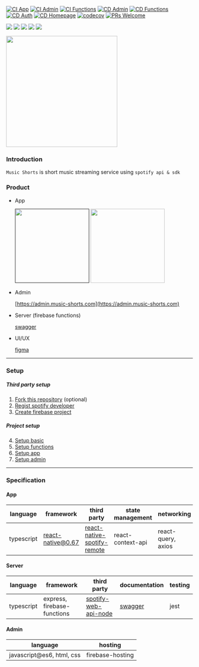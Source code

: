 [![CI App](https://github.com/hardcore-study-group/music-shorts/actions/workflows/ci-app.yml/badge.svg)](https://github.com/hardcore-study-group/music-shorts/actions/workflows/ci-app.yml)
[![CI Admin](https://github.com/hardcore-study-group/music-shorts/actions/workflows/ci-admin.yml/badge.svg)](https://github.com/hardcore-study-group/music-shorts/actions/workflows/ci-admin.yml)
[![CI Functions](https://github.com/hardcore-study-group/music-shorts/actions/workflows/ci-functions.yml/badge.svg)](https://github.com/hardcore-study-group/music-shorts/actions/workflows/ci-functions.yml)
[![CD Admin](https://github.com/hardcore-study-group/music-shorts/actions/workflows/cd-admin.yml/badge.svg)](https://github.com/hardcore-study-group/music-shorts/actions/workflows/cd-admin.yml)
[![CD Functions](https://github.com/hardcore-study-group/music-shorts/actions/workflows/cd-functions.yml/badge.svg)](https://github.com/hardcore-study-group/music-shorts/actions/workflows/cd-functions.yml)
[![CD Auth](https://github.com/hardcore-study-group/music-shorts/actions/workflows/cd-auth.yml/badge.svg)](https://github.com/hardcore-study-group/music-shorts/actions/workflows/cd-auth.yml)
[![CD Homepage](https://github.com/hardcore-study-group/music-shorts/actions/workflows/cd-homepage.yml/badge.svg)](https://github.com/hardcore-study-group/music-shorts/actions/workflows/cd-homepage.yml)
[![codecov](https://codecov.io/gh/hardcore-study-group/music-shorts/branch/main/graph/badge.svg)](https://codecov.io/gh/hardcore-study-group/music-shorts)
[![PRs Welcome](https://img.shields.io/badge/PRs-welcome-brightgreen.svg?style=flat-square)](CONTRIBUTING.md)


<img src="https://img.shields.io/badge/ReactNative-222222?style=for-the-badge&logo=React&logoColor=#61DAFB"> <img src="https://img.shields.io/badge/Typescript-222222?style=for-the-badge&logo=Typescript&logoColor=#3178C6"> <img src="https://img.shields.io/badge/Jest-222222?style=for-the-badge&logo=Jest&logoColor=#C21325"> <img src="https://img.shields.io/badge/firebase-222222?style=for-the-badge&logo=Firebase&logoColor=#C21325"> <img src="https://img.shields.io/badge/spotify-222222?style=for-the-badge&logo=spotify&logoColor=#C21325">

<img width="300" src="https://user-images.githubusercontent.com/48207131/157844702-356aeccc-0b79-4f5b-bd9d-14abef3bddf0.gif">

### Introduction

`Music Shorts` is short music streaming service using `spotify api & sdk`

### Product
- App

  <a href=""><img src="https://user-images.githubusercontent.com/27461460/77502559-8c8a8d80-6e9e-11ea-9f8e-0f58c704eed6.png" width="200"/></a> <a href="https://play.google.com/store/apps/details?id=com.hardcorestudygroup.musicshorts"><img src="https://user-images.githubusercontent.com/27461460/77502571-90b6ab00-6e9e-11ea-9e93-235a319ebb41.png" width="200"/></a>

- Admin

  [https://admin.music-shorts.com](https://admin.music-shorts.com)

- Server (firebase functions)

  [swagger](https://us-central1-music-shorts.cloudfunctions.net/api/docs)

- UI/UX

  [figma](https://www.figma.com/file/aFiVrI4vWb7B02eWnKT4db/Music-shorts?node-id=0%3A1)
---
### Setup
##### Third party setup
1. [Fork this repository](./document/setup/fork.md) (optional)
2. [Regist spotify developer](./document/setup/spotify-developer.md)
3. [Create firebase project](./document/setup/firebase.md)
##### Project setup
4. [Setup basic](./document/setup/basic.md)
5. [Setup functions](./document/setup/functions.md)
6. [Setup app](./document/setup/app.md)
7. [Setup admin](./document/setup/admin.md)
---
### Specification
#### App
| language | framework | third party | state management | networking | testing |
|-|-|-|-|-|-|
| typescript | react-native@0.67 | [react-native-spotify-remote](https://github.com/cjam/react-native-spotify-remote) | react-context-api | react-query, axios | jest |

#### Server
| language | framework | third party | documentation | testing |
|-|-|-|-|-|
| typescript | express, firebase-functions | [spotify-web-api-node](https://github.com/thelinmichael/spotify-web-api-node) | [swagger](https://us-central1-music-shorts.cloudfunctions.net/api/docs) | jest |

#### Admin
| language | hosting |
|-|-|
| javascript@es6, html, css | firebase-hosting |
